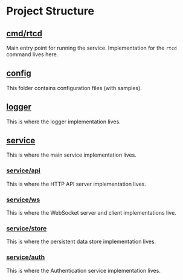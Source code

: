 # Project Structure

## [cmd/rtcd](../cmd/rtcd)

Main entry point for running the service. Implementation for the `rtcd` command lives here.

## [config](../config)

This folder contains configuration files (with samples).

## [logger](../logger)

This is where the logger implementation lives.

## [service](../service)

This is where the main service implementation lives.

### [service/api](../service/api)

This is where the HTTP API server implementation lives.

### [service/ws](../service/ws)

This is where the WebSocket server and client implementations live.

### [service/store](../service/store)

This is where the persistent data store implementation lives.

### [service/auth](../service/auth)

This is where the Authentication service implementation lives.
